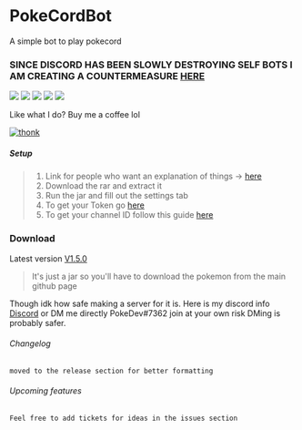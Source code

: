 # PokeCordBot
A simple bot to play pokecord
###  SINCE DISCORD HAS BEEN SLOWLY DESTROYING SELF BOTS I AM CREATING A COUNTERMEASURE [HERE](https://github.com/MikeTheShadow/DisCatcher)
![](	https://img.shields.io/github/issues/MikeTheShadow/PokeCordBot) ![](https://img.shields.io/github/forks/MikeTheShadow/PokeCordBot) ![](https://img.shields.io/github/stars/MikeTheShadow/PokeCordBot) ![](https://img.shields.io/github/license/MikeTheShadow/PokeCordBot)
![](https://img.shields.io/badge/Latest-V1.5.0-RED?style=plastic&logo=java&?link=https://github.com/MikeTheShadow/PokeCordBot/releases/latest&link=https://github.com/MikeTheShadow/PokeCordBot/releases/latest)

Like what I do? Buy me a coffee lol

[![thonk](https://www.paypalobjects.com/en_US/i/btn/btn_donate_SM.gif)](https://www.paypal.com/cgi-bin/webscr?cmd=_s-xclick&hosted_button_id=DG6KBZ3DFBUTL&source=url)
##### Setup

> 1. Link for people who want an explanation of things -> [here](https://www.youtube.com/watch?v=lo7YCg3UQ-4&feature=youtu.be)
> 2. Download the rar and extract it
> 3. Run the jar and fill out the settings tab
> 4. To get your Token go [here](https://discordhelp.net/discord-token)
> 5. To get your channel ID follow this guide [here](https://support.discordapp.com/hc/en-us/articles/206346498-Where-can-I-find-my-User-Server-Message-ID-)

### Download

Latest version [V1.5.0](https://github.com/MikeTheShadow/PokeCordBot/releases/latest)
> It's just a jar so you'll have to download the pokemon from the main github page

Though idk how safe making a server for it is. Here is my discord info
[Discord](https://discord.gg/GqyNx2t) or DM me directly PokeDev#7362
join at your own risk DMing is probably safer.


###### Changelog
```
moved to the release section for better formatting
```
###### Upcoming features
```
Feel free to add tickets for ideas in the issues section
```
